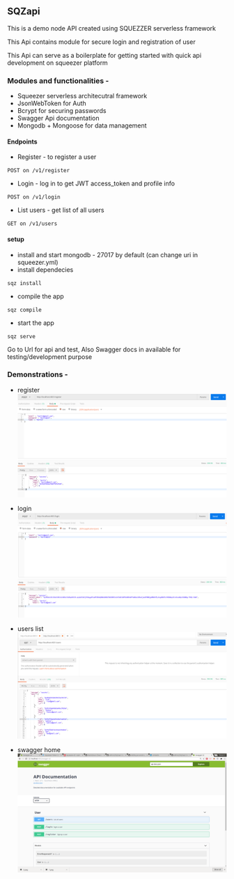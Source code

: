 ## SQZapi

This is a demo node API created using SQUEZZER serverless framework 

This Api contains module for secure login and registration of user

This Api can serve as a boilerplate for getting started  with quick api development on squeezer platform

### Modules and functionalities - 
- Squeezer serverless architecutral framework
- JsonWebToken for Auth
- Bcrypt for securing passwords
- Swagger Api documentation
- Mongodb + Mongoose for data management

#### Endpoints

- Register - to register a user
```
POST on /v1/register
```
- Login - log in to get JWT access_token and profile info
```
POST on /v1/login
```
- List users - get list of all users
```
GET on /v1/users
```

#### setup 
- install and start mongodb - 27017 by default (can change uri in squeezer.yml)
- install dependecies 
```
sqz install
```
- compile the app
```
sqz compile
```
- start the app
```
sqz serve
```

Go to Url for api and test,
Also Swagger docs in available for testing/development purpose

### Demonstrations - 
- register
![register](img/1.png)

- login
![users](img/2.png)

- users list
![users](img/3.png)

- swagger home
![swagger](img/4.png)


